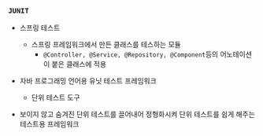 ### `JUNIT`

- 스프링 테스트
  - 스프링 프레임워크에서 만든 클래스를 테스하는 모듈
    - `@Controller, @Service, @Repository, @Component`등의 어노테이션이 붙은 클래스에 적용



- 자바 프로그래밍 언어용 유닛 테스트 프레임워크
    + 단위 테스트 도구

- 보이지 않고 숨겨진 단위 테스트를 끌어내어 정형화시켜 단위 테스트를 쉽게 해주는 테스트용 프레임워크